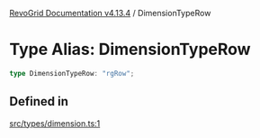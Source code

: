 [RevoGrid Documentation v4.13.4](README.md) / DimensionTypeRow

# Type Alias: DimensionTypeRow

```ts
type DimensionTypeRow: "rgRow";
```

## Defined in

[src/types/dimension.ts:1](https://github.com/revolist/revogrid/blob/325e86c31155d90566dec588c08b121b0ae7657a/src/types/dimension.ts#L1)
